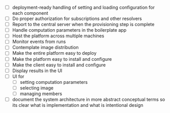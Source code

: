 - [ ] deployment-ready handling of setting and loading configuration for each component
- [ ] Do proper authorization for subscriptions and other resolvers
- [ ] Report to the central server when the provisioning step is complete
- [ ] Handle computation parameters in the boilerplate app
- [ ] Host the platform across multiple machines
- [ ] Monitor events from runs
- [ ] Contemplate image distribution
- [ ] Make the entire platform easy to deploy
- [ ] Make the platform easy to install and configure
- [ ] Make the client easy to install and configure
- [ ] Display results in the UI
- [ ] UI for    
  - [ ] setting computation parameters
  - [ ] selecting image
  - [ ] managing members
- [ ] document the system architecture in more abstract conceptual terms so its clear what is implementation and what is intentional design